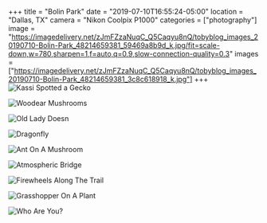 +++
title = "Bolin Park"
date = "2019-07-10T16:55:24-05:00"
location = "Dallas, TX"
camera = "Nikon Coolpix P1000"
categories = ["photography"]
image = "https://imagedelivery.net/zJmFZzaNuqC_Q5Caqyu8nQ/tobyblog_images_20190710-Bolin-Park_48214659381_59469a8b9d_k.jpg/fit=scale-down,w=780,sharpen=1,f=auto,q=0.9,slow-connection-quality=0.3"
images = ["https://imagedelivery.net/zJmFZzaNuqC_Q5Caqyu8nQ/tobyblog_images_20190710-Bolin-Park_48214659381_3c8c618918_k.jpg"]
+++
![Kassi Spotted a Gecko](https://imagedelivery.net/zJmFZzaNuqC_Q5Caqyu8nQ/tobyblog_images_20190710-Bolin-Park_48214659381_3c8c618918_k.jpg/fit=scale-down,w=780,sharpen=1,f=auto,q=0.9,slow-connection-quality=0.3)
<!--more-->

![Woodear Mushrooms](https://imagedelivery.net/zJmFZzaNuqC_Q5Caqyu8nQ/tobyblog_images_20190710-Bolin-Park_48214711542_0b3d112054_k.jpg/fit=scale-down,w=780,sharpen=1,f=auto,q=0.9,slow-connection-quality=0.3)

![Old Lady Doesn](https://imagedelivery.net/zJmFZzaNuqC_Q5Caqyu8nQ/tobyblog_images_20190710-Bolin-Park_48214658866_a17896dae7_k.jpg/fit=scale-down,w=780,sharpen=1,f=auto,q=0.9,slow-connection-quality=0.3)

![Dragonfly](https://imagedelivery.net/zJmFZzaNuqC_Q5Caqyu8nQ/tobyblog_images_20190710-Bolin-Park_48214659061_67c9596dc3_k.jpg/fit=scale-down,w=780,sharpen=1,f=auto,q=0.9,slow-connection-quality=0.3)

![Ant On A Mushroom](https://imagedelivery.net/zJmFZzaNuqC_Q5Caqyu8nQ/tobyblog_images_20190710-Bolin-Park_48214659446_2782fae077_k.jpg/fit=scale-down,w=780,sharpen=1,f=auto,q=0.9,slow-connection-quality=0.3)

![Atmospheric Bridge](https://imagedelivery.net/zJmFZzaNuqC_Q5Caqyu8nQ/tobyblog_images_20190710-Bolin-Park_48214659176_75ceffe70c_k.jpg/fit=scale-down,w=780,sharpen=1,f=auto,q=0.9,slow-connection-quality=0.3)

![Firewheels Along The Trail](https://imagedelivery.net/zJmFZzaNuqC_Q5Caqyu8nQ/tobyblog_images_20190710-Bolin-Park_48214710712_3f059e4f54_k.jpg/fit=scale-down,w=780,sharpen=1,f=auto,q=0.9,slow-connection-quality=0.3)

![Grasshopper On A Plant](https://imagedelivery.net/zJmFZzaNuqC_Q5Caqyu8nQ/tobyblog_images_20190710-Bolin-Park_48214659286_f8e4e5ed1f_k.jpg/fit=scale-down,w=780,sharpen=1,f=auto,q=0.9,slow-connection-quality=0.3)

![Who Are You?](https://imagedelivery.net/zJmFZzaNuqC_Q5Caqyu8nQ/tobyblog_images_20190710-Bolin-Park_48214659591_15ec2b4240_k.jpg/fit=scale-down,w=780,sharpen=1,f=auto,q=0.9,slow-connection-quality=0.3)
